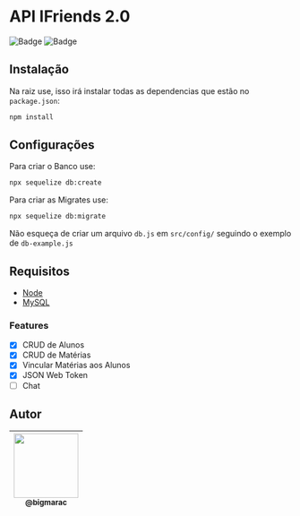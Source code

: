# API IFriends 2.0
![Badge](https://img.shields.io/badge/MaracTech-IFriends-blueviolet)
![Badge](https://img.shields.io/badge/license-MIT-brightgreen)
<!-- ![Badge](https://img.shields.io/github/followers/bigMARAC?label=follow&style=social) -->

## Instalação

Na raiz use, isso irá instalar todas as dependencias que estão no `package.json`:
```bash
npm install
```

## Configurações
Para criar o Banco use:
```bash
npx sequelize db:create
```
Para criar as Migrates use:
```bash
npx sequelize db:migrate
```
Não esqueça de criar um arquivo `db.js` em `src/config/` seguindo o exemplo de `db-example.js`

## Requisitos
- [Node](https://nodejs.org/en/download/)
- [MySQL](https://www.mysql.com/downloads/)

### Features

- [x] CRUD de Alunos
- [x] CRUD de Matérias
- [x] Vincular Matérias aos Alunos
- [x] JSON Web Token
- [ ] Chat

## Autor

| [<img src="https://avatars.githubusercontent.com/u/45175801?s=460&u=1d462ca5f421c1b58c4cd3b5765150da2e441038&v=4" width=115><br><sub>@bigmarac</sub>](https://github.com/bigMARAC) |
| :---: |